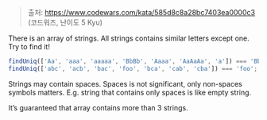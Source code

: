 > 출처: https://www.codewars.com/kata/585d8c8a28bc7403ea0000c3 (코드워즈, 난이도 5 Kyu)

There is an array of strings. All strings contains similar letters except one. Try to find it!

```js
findUniq(['Aa', 'aaa', 'aaaaa', 'BbBb', 'Aaaa', 'AaAaAa', 'a']) === 'BbBb';
findUniq(['abc', 'acb', 'bac', 'foo', 'bca', 'cab', 'cba']) === 'foo';
```

Strings may contain spaces. Spaces is not significant, only non-spaces symbols matters. E.g. string that contains only spaces is like empty string.

It’s guaranteed that array contains more than 3 strings.

